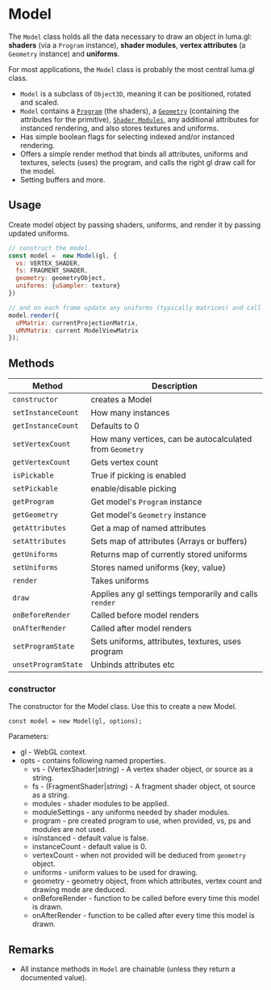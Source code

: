 # Model

The `Model` class holds all the data necessary to draw an object in
luma.gl: **shaders** (via a `Program` instance), **shader modules**, **vertex attributes**
(a `Geometry` instance) and **uniforms**.

For most applications, the `Model` class is probably the most central luma.gl
class.

- `Model` is a subclass of `Object3D`, meaning it can be positioned, rotated and scaled.
- `Model` contains a [`Program`](program.html) (the shaders), a [`Geometry`](geometry.html) (containing the attributes for the primitive), [`Shader Modules`](#/documentation/shadertools-reference/shader-modules), any additional attributes for instanced rendering, and also stores textures and uniforms.
- Has simple boolean flags for selecting indexed and/or instanced rendering.
- Offers a simple render method that binds all attributes, uniforms and textures, selects (uses) the program, and calls the right gl draw call for the model.
- Setting buffers and more.


## Usage

Create model object by passing shaders, uniforms, and render it by passing updated uniforms.
```js
// construct the model.
const model =  new Model(gl, {
  vs: VERTEX_SHADER,
  fs: FRAGMENT_SHADER,
  geometry: geometryObject,
  uniforms: {uSampler: texture}
})

// and on each frame update any uniforms (typically matrices) and call render.
model.render({
  uPMatrix: currentProjectionMatrix,
  uMVMatrix: current ModelViewMatrix
});

```

## Methods


| **Method** | **Description** |
| --- | --- |
| `constructor` | creates a Model|
| `setInstanceCount` | How many instances |
| `getInstanceCount` | Defaults to 0 |
| `setVertexCount` | How many vertices, can be autocalculated from `Geometry` |
| `getVertexCount` | Gets vertex count |
| `isPickable` | True if picking is enabled |
| `setPickable` | enable/disable picking|
| `getProgram` | Get model's `Program` instance |
| `getGeometry` | Get model's `Geometry` instance |
| `getAttributes` | Get a map of named attributes |
| `setAttributes` | Sets map of attributes (Arrays or buffers) |
| `getUniforms` | Returns map of currently stored uniforms |
| `setUniforms` | Stores named uniforms {key, value} |
| `render` | Takes uniforms |
| `draw` | Applies any gl settings temporarily and calls `render` |
| `onBeforeRender` | Called before model renders |
| `onAfterRender` | Called after model renders |
| `setProgramState` | Sets uniforms, attributes, textures, uses program |
| `unsetProgramState` | Unbinds attributes etc |

### constructor

The constructor for the Model class. Use this to create a new Model.

`const model = new Model(gl, options);`

Parameters:

* gl - WebGL context.
* opts - contains following named properties.
  * vs - (VertexShader|*string*) - A vertex shader object, or source as a string.
  * fs - (FragmentShader|*string*) - A fragment shader object, ot source as a string.
  * modules - shader modules to be applied.
  * moduleSettings - any uniforms needed by shader modules.
  * program - pre created program to use, when provided, vs, ps and modules are not used.
  * isInstanced - default value is false.
  * instanceCount - default value is 0.
  * vertexCount - when not provided will be deduced from `geometry` object.
  * uniforms - uniform values to be used for drawing.
  * geometry - geometry object, from which attributes, vertex count and drawing mode are deduced.
  * onBeforeRender - function to be called before every time this model is drawn.
  * onAfterRender - function to be called after every time this model is drawn.


## Remarks
  * All instance methods in `Model` are chainable
    (unless they return a documented value).
